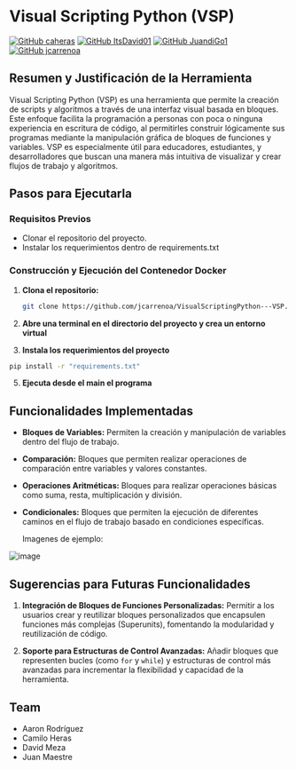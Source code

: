 # Visual Scripting Python (VSP)
[![GitHub caheras](https://img.shields.io/badge/by-caheras-blue)](https://github.com/caheras)
[![GitHub ItsDavid01](https://img.shields.io/badge/by-ItsDavid01-green)](https://github.com/ItsDavid01)
[![GitHub JuandiGo1](https://img.shields.io/badge/by-JuandiGo1-red)](https://github.com/JuandiGo1)
[![GitHub jcarrenoa](https://img.shields.io/badge/by-jcarrenoa-purple)](https://github.com/jcarrenoa)

## Resumen y Justificación de la Herramienta

Visual Scripting Python (VSP) es una herramienta que permite la creación de scripts y algoritmos a través de una interfaz visual basada en bloques. Este enfoque facilita la programación a personas con poca o ninguna experiencia en escritura de código, al permitirles construir lógicamente sus programas mediante la manipulación gráfica de bloques de funciones y variables. VSP es especialmente útil para educadores, estudiantes, y desarrolladores que buscan una manera más intuitiva de visualizar y crear flujos de trabajo y algoritmos.

## Pasos para Ejecutarla

### Requisitos Previos

- Clonar el repositorio del proyecto.
- Instalar los requerimientos dentro de requirements.txt

### Construcción y Ejecución del Contenedor Docker

1. **Clona el repositorio:**

    ```bash
    git clone https://github.com/jcarrenoa/VisualScriptingPython---VSP.git
    ```
2. **Abre una terminal en el directorio del proyecto y crea un entorno virtual**
   
3. **Instala los requerimientos del proyecto**
 ```bash
pip install -r "requirements.txt"
 ```

5. **Ejecuta desde el main el programa**

   
## Funcionalidades Implementadas


- **Bloques de Variables:**
  Permiten la creación y manipulación de variables dentro del flujo de trabajo.

- **Comparación:**
  Bloques que permiten realizar operaciones de comparación entre variables y valores constantes.

- **Operaciones Aritméticas:**
  Bloques para realizar operaciones básicas como suma, resta, multiplicación y división.

- **Condicionales:**
  Bloques que permiten la ejecución de diferentes caminos en el flujo de trabajo basado en condiciones específicas.

  Imagenes de ejemplo: 
  
![image](https://github.com/jcarrenoa/VisualScriptingPython---VSP/assets/98894997/b545e2af-3b72-4032-8f15-f8a99ec3a7ca)

## Sugerencias para Futuras Funcionalidades

1. **Integración de Bloques de Funciones Personalizadas:**
   Permitir a los usuarios crear y reutilizar bloques personalizados que encapsulen funciones más complejas (Superunits), fomentando la modularidad y reutilización de código.

2. **Soporte para Estructuras de Control Avanzadas:**
   Añadir bloques que representen bucles (como `for` y `while`) y estructuras de control más avanzadas para incrementar la flexibilidad y capacidad de la herramienta.

## Team
- Aaron Rodríguez 
- Camilo Heras
- David Meza
- Juan Maestre
